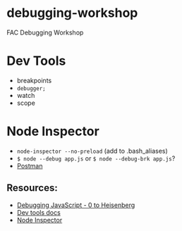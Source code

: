 # debugging-workshop
FAC Debugging Workshop

# Dev Tools
- breakpoints
- `debugger;`
- watch
- scope

# Node Inspector
- `node-inspector --no-preload` (add to .bash_aliases)
- `$ node --debug app.js` or `$ node --debug-brk app.js`?
- [Postman](https://www.getpostman.com/)

## Resources:
- [Debugging JavaScript - 0 to Heisenberg](https://www.youtube.com/watch?v=-q1z8BPFItw)
- [Dev tools docs](https://developer.chrome.com/devtools)
- [Node Inspector](https://www.npmjs.com/package/node-inspector)
